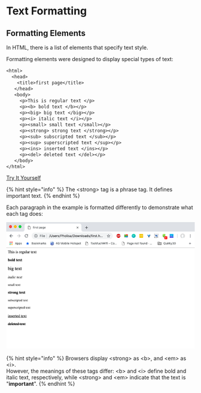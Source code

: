 # Text Formatting

## Formatting Elements

In HTML, there is a list of elements that specify text style.  
  
Formatting elements were designed to display special types of text:

```markup
<html>
  <head>
    <title>first page</title>
   </head>
   <body>
     <p>This is regular text </p>
     <p><b> bold text </b></p>
     <p><big> big text </big></p>
     <p><i> italic text </i></p>
     <p><small> small text </small></p>
     <p><strong> strong text </strong></p>
     <p><sub> subscripted text </sub></p>
     <p><sup> superscripted text </sup></p>
     <p><ins> inserted text </ins></p>
     <p><del> deleted text </del></p>
   </body>
</html>
```

[Try It Yourself](https://codepen.io/Pholisa-Fatyela/pen/ErGYjW/)

{% hint style="info" %}
The &lt;strong&gt; tag is a phrase tag. It defines important text.
{% endhint %}

Each paragraph in the example is formatted differently to demonstrate what each tag does:

![](../../.gitbook/assets/screenshot-2019-02-17-at-13.56.22.png)

{% hint style="info" %}
Browsers display &lt;strong&gt; as &lt;b&gt;, and &lt;em&gt; as &lt;i&gt;.  
However, the meanings of these tags differ: &lt;b&gt; and &lt;i&gt; define bold and italic text, respectively, while &lt;strong&gt; and &lt;em&gt; indicate that the text is "**important**".
{% endhint %}

